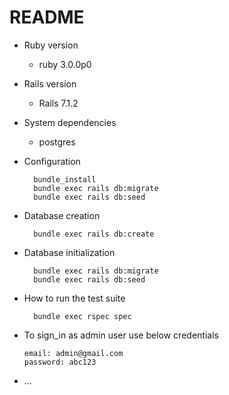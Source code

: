 # README

* Ruby version
  - ruby 3.0.0p0

* Rails version
  - Rails 7.1.2

* System dependencies
    - postgres

* Configuration
  ```
    bundle_install
    bundle exec rails db:migrate
    bundle exec rails db:seed
  ```

* Database creation
  ```
    bundle exec rails db:create
  ```

* Database initialization
  ```
    bundle exec rails db:migrate
    bundle exec rails db:seed
  ```

* How to run the test suite
  ```
    bundle exec rspec spec
  ```

* To sign_in as admin user use below credentials
  ```
  email: admin@gmail.com
  password: abc123
  ```
* ...
